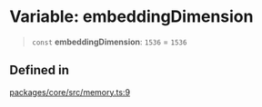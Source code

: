 # Variable: embeddingDimension

> `const` **embeddingDimension**: `1536` = `1536`

## Defined in

[packages/core/src/memory.ts:9](https://github.com/elizaos/eliza/blob/7fcf54e7fb2ba027d110afcc319c0b01b3f181dc/packages/core/src/memory.ts#L9)

